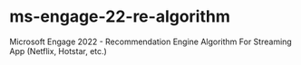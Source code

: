 # ms-engage-22-re-algorithm
Microsoft Engage 2022 - Recommendation Engine Algorithm For Streaming App (Netflix, Hotstar, etc.)
